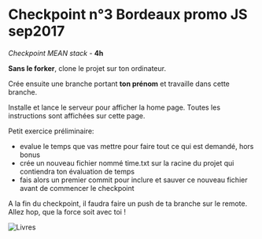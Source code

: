 # Checkpoint n°3 Bordeaux promo JS sep2017

_Checkpoint MEAN stack_ - **4h**

**Sans le forker**, clone le projet sur ton ordinateur.

Crée ensuite une branche portant **ton prénom** et travaille dans cette branche.

Installe et lance le serveur pour afficher la home page. Toutes les instructions sont affichées sur cette page.

Petit exercice préliminaire:
  - evalue le temps que vas mettre pour faire tout ce qui est demandé, hors bonus
  - crée un nouveau fichier nommé time.txt sur la racine du projet qui contiendra ton évaluation de temps
  - fais alors un premier commit pour inclure et sauver ce nouveau fichier avant de commencer le checkpoint

A la fin du checkpoint, il faudra faire un push de ta branche sur le remote.
Allez hop, que la force soit avec toi !

![Livres](http://www.ville-de-sauve.fr/wp-content/uploads/2015/07/6955843-106359531.jpg)